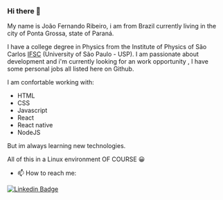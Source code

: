 ### Hi there 👋

My name is João Fernando Ribeiro, i am from Brazil currently living in the city of Ponta Grossa, state of Paraná.  

I have a college degree in Physics from the Institute of Physics of São Carlos [IFSC](https://www2.ifsc.usp.br/portal-ifsc/ "IFSC") (University of São Paulo - USP). I am passionate about development and  i'm currently looking for an work opportunity , I have some personal jobs all listed here on Github.

I am confortable working with:
* HTML
* CSS 
* Javascript 
* React 
* React native 
* NodeJS

But im always learning new technologies. 

All of this in a Linux environment OF COURSE 😀 

- 📫 How to reach me:

[![Linkedin Badge](https://img.shields.io/badge/-LinkedIn-blue?style=flat-square&logo=Linkedin&logoColor=white&link=https://www.linkedin.com/in/joaofernandorib)](https://www.linkedin.com/in/joaofernandorib)
